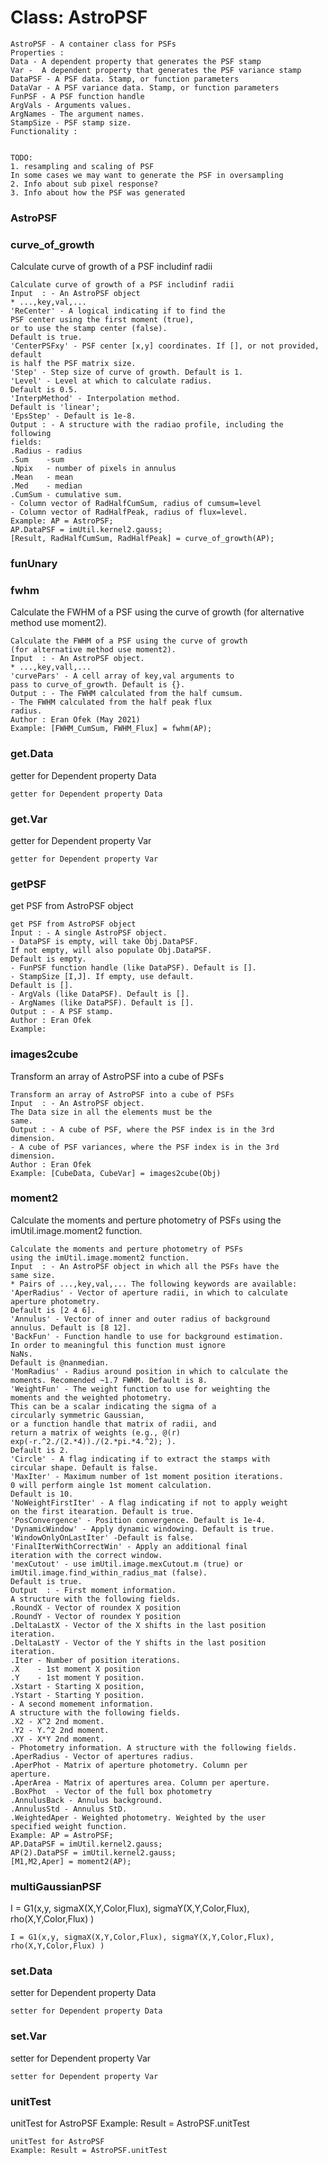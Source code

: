 # Class: AstroPSF



    
    AstroPSF - A container class for PSFs  
    Properties :  
    Data - A dependent property that generates the PSF stamp  
    Var -  A dependent property that generates the PSF variance stamp  
    DataPSF - A PSF data. Stamp, or function parameters  
    DataVar - A PSF variance data. Stamp, or function parameters  
    FunPSF - A PSF function handle  
    ArgVals - Arguments values.  
    ArgNames - The argument names.  
    StampSize - PSF stamp size.  
    Functionality :  
      
      
    TODO:  
    1. resampling and scaling of PSF  
    In some cases we may want to generate the PSF in oversampling  
    2. Info about sub pixel response?  
    3. Info about how the PSF was generated  
      
### AstroPSF




    
      
      
### curve_of_growth

Calculate curve of growth of a PSF includinf radii


    
    Calculate curve of growth of a PSF includinf radii  
    Input  : - An AstroPSF object  
    * ...,key,val,...  
    'ReCenter' - A logical indicating if to find the  
    PSF center using the first moment (true),  
    or to use the stamp center (false).  
    Default is true.  
    'CenterPSFxy' - PSF center [x,y] coordinates. If [], or not provided, default  
    is half the PSF matrix size.  
    'Step' - Step size of curve of growth. Default is 1.  
    'Level' - Level at which to calculate radius.  
    Default is 0.5.  
    'InterpMethod' - Interpolation method.  
    Default is 'linear';  
    'EpsStep' - Default is 1e-8.  
    Output : - A structure with the radiao profile, including the following  
    fields:  
    .Radius - radius  
    .Sum    -sum  
    .Npix   - number of pixels in annulus  
    .Mean   - mean  
    .Med    - median  
    .CumSum - cumulative sum.  
    - Column vector of RadHalfCumSum, radius of cumsum=level  
    - Column vector of RadHalfPeak, radius of flux=level.  
    Example: AP = AstroPSF;  
    AP.DataPSF = imUtil.kernel2.gauss;  
    [Result, RadHalfCumSum, RadHalfPeak] = curve_of_growth(AP);  
      
### funUnary




    
      
      
### fwhm

Calculate the FWHM of a PSF using the curve of growth (for alternative method use moment2).


    
    Calculate the FWHM of a PSF using the curve of growth  
    (for alternative method use moment2).  
    Input  : - An AstroPSF object.  
    * ...,key,vall,...  
    'curvePars' - A cell array of key,val arguments to  
    pass to curve_of_growth. Default is {}.  
    Output : - The FWHM calculated from the half cumsum.  
    - The FWHM calculated from the half peak flux  
    radius.  
    Author : Eran Ofek (May 2021)  
    Example: [FWHM_CumSum, FWHM_Flux] = fwhm(AP);  
      
      
### get.Data

getter for Dependent property Data


    
    getter for Dependent property Data  
### get.Var

getter for Dependent property Var


    
    getter for Dependent property Var  
### getPSF

get PSF from AstroPSF object


    
    get PSF from AstroPSF object  
    Input : - A single AstroPSF object.  
    - DataPSF is empty, will take Obj.DataPSF.  
    If not empty, will also populate Obj.DataPSF.  
    Default is empty.  
    - FunPSF function handle (like DataPSF). Default is [].  
    - StampSize [I,J]. If empty, use default.  
    Default is [].  
    - ArgVals (like DataPSF). Default is [].  
    - ArgNames (like DataPSF). Default is [].  
    Output : - A PSF stamp.  
    Author : Eran Ofek  
    Example:  
      
### images2cube

Transform an array of AstroPSF into a cube of PSFs


    
    Transform an array of AstroPSF into a cube of PSFs  
    Input  : - An AstroPSF object.  
    The Data size in all the elements must be the  
    same.  
    Output : - A cube of PSF, where the PSF index is in the 3rd  
    dimension.  
    - A cube of PSF variances, where the PSF index is in the 3rd  
    dimension.  
    Author : Eran Ofek  
    Example: [CubeData, CubeVar] = images2cube(Obj)  
      
### moment2

Calculate the moments and perture photometry of PSFs using the imUtil.image.moment2 function.


    
    Calculate the moments and perture photometry of PSFs  
    using the imUtil.image.moment2 function.  
    Input  : - An AstroPSF object in which all the PSFs have the  
    same size.  
    * Pairs of ...,key,val,... The following keywords are available:  
    'AperRadius' - Vector of aperture radii, in which to calculate  
    aperture photometry.  
    Default is [2 4 6].  
    'Annulus' - Vector of inner and outer radius of background  
    annulus. Default is [8 12].  
    'BackFun' - Function handle to use for background estimation.  
    In order to meaningful this function must ignore  
    NaNs.  
    Default is @nanmedian.  
    'MomRadius' - Radius around position in which to calculate the  
    moments. Recomended ~1.7 FWHM. Default is 8.  
    'WeightFun' - The weight function to use for weighting the  
    moments and the weighted photometry.  
    This can be a scalar indicating the sigma of a  
    circularly symmetric Gaussian,  
    or a function handle that matrix of radii, and  
    return a matrix of weights (e.g., @(r)  
    exp(-r.^2./(2.*4))./(2.*pi.*4.^2); ).  
    Default is 2.  
    'Circle' - A flag indicating if to extract the stamps with  
    circular shape. Default is false.  
    'MaxIter' - Maximum number of 1st moment position iterations.  
    0 will perform aingle 1st moment calculation.  
    Default is 10.  
    'NoWeightFirstIter' - A flag indicating if not to apply weight  
    on the first itearation. Default is true.  
    'PosConvergence' - Position convergence. Default is 1e-4.  
    'DynamicWindow' - Apply dynamic windowing. Default is true.  
    'WindowOnlyOnLastIter' -Default is false.  
    'FinalIterWithCorrectWin' - Apply an additional final  
    iteration with the correct window.  
    'mexCutout' - use imUtil.image.mexCutout.m (true) or  
    imUtil.image.find_within_radius_mat (false).  
    Default is true.  
    Output  : - First moment information.  
    A structure with the following fields.  
    .RoundX - Vector of roundex X position  
    .RoundY - Vector of roundex Y position  
    .DeltaLastX - Vector of the X shifts in the last position  
    iteration.  
    .DeltaLastY - Vector of the Y shifts in the last position  
    iteration.  
    .Iter - Number of position iterations.  
    .X    - 1st moment X position  
    .Y    - 1st moment Y position.  
    .Xstart - Starting X position,  
    .Ystart - Starting Y position.  
    - A second momement information.  
    A structure with the following fields.  
    .X2 - X^2 2nd moment.  
    .Y2 - Y.^2 2nd moment.  
    .XY - X*Y 2nd moment.  
    - Photometry information. A structure with the following fields.  
    .AperRadius - Vector of apertures radius.  
    .AperPhot - Matrix of aperture photometry. Column per  
    aperture.  
    .AperArea - Matrix of apertures area. Column per aperture.  
    .BoxPhot  - Vector of the full box photometry  
    .AnnulusBack - Annulus background.  
    .AnnulusStd - Annulus StD.  
    .WeightedAper - Weighted photometry. Weighted by the user  
    specified weight function.  
    Example: AP = AstroPSF;  
    AP.DataPSF = imUtil.kernel2.gauss;  
    AP(2).DataPSF = imUtil.kernel2.gauss;  
    [M1,M2,Aper] = moment2(AP);  
      
### multiGaussianPSF

I = G1(x,y, sigmaX(X,Y,Color,Flux), sigmaY(X,Y,Color,Flux), rho(X,Y,Color,Flux) )


    
      
    I = G1(x,y, sigmaX(X,Y,Color,Flux), sigmaY(X,Y,Color,Flux), rho(X,Y,Color,Flux) )  
      
      
      
      
### set.Data

setter for Dependent property Data


    
    setter for Dependent property Data  
### set.Var

setter for Dependent property Var


    
    setter for Dependent property Var  
### unitTest

unitTest for AstroPSF Example: Result = AstroPSF.unitTest


    
    unitTest for AstroPSF  
    Example: Result = AstroPSF.unitTest  
      
